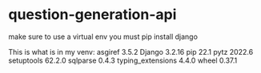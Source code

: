 # question-generation-api

make sure to use a virtual env
you must pip install django

This is what is in my venv:
asgiref           3.5.2
Django            3.2.16
pip               22.1
pytz              2022.6
setuptools        62.2.0
sqlparse          0.4.3
typing_extensions 4.4.0
wheel             0.37.1